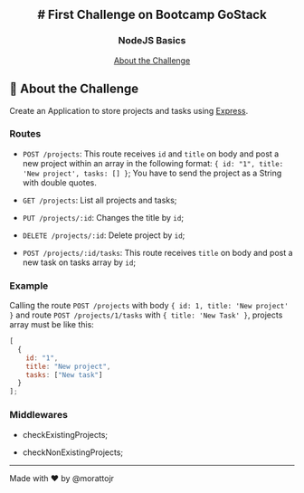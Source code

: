 
<h2 align="center">
  # First Challenge on Bootcamp GoStack
</h2>

<h3 align="center">
  NodeJS Basics
</h3>

<p align="center">
  <a href="#rocket-sobre-o-desafio">About the Challenge</a>
</p>

## :rocket: About the Challenge
Create an Application to store projects and tasks using [Express](https://expressjs.com/pt-br/).

### Routes

- `POST /projects`: This route receives `id` and `title` on body and post a new project within an array in the following format: `{ id: "1", title: 'New project', tasks: [] }`; You have to send the project as a String with double quotes.

- `GET /projects`: List all projects and tasks;

- `PUT /projects/:id`: Changes the title by `id`;

- `DELETE /projects/:id`: Delete project by `id`;

- `POST /projects/:id/tasks`: This route receives `title` on body and post a new task on tasks array by `id`;

### Example

Calling the route `POST /projects` with body `{ id: 1, title: 'New project' }` and route `POST /projects/1/tasks` with `{ title: 'New Task' }`, projects array must be like this:

```js
[
  {
    id: "1",
    title: "New project",
    tasks: ["New task"]
  }
];
```

### Middlewares

- checkExistingProjects;

- checkNonExistingProjects;

---

Made with ♥ by @morattojr

